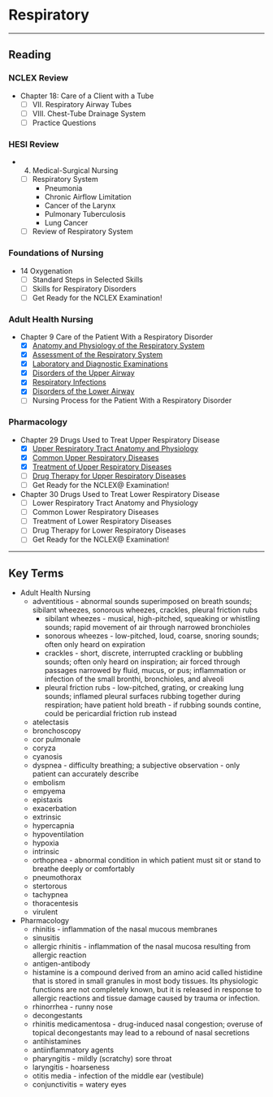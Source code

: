 # Respiratory
---
## Reading
### NCLEX Review
- Chapter 18: Care of a Client with a Tube
    - [ ] VII. Respiratory Airway Tubes
    - [ ] VIII. Chest-Tube Drainage System
    - [ ] Practice Questions
### HESI Review
- 4. Medical-Surgical Nursing
    - [ ] Respiratory System
        - Pneumonia
        - Chronic Airflow Limitation
        - Cancer of the Larynx
        - Pulmonary Tuberculosis
        - Lung Cancer
    - [ ] Review of Respiratory System
### Foundations of Nursing
- 14 Oxygenation
    - [ ] Standard Steps in Selected Skills
    - [ ] Skills for Respiratory Disorders
    - [ ] Get Ready for the NCLEX Examination!
### Adult Health Nursing
- Chapter 9 Care of the Patient With a Respiratory Disorder
    - [x] [Anatomy and Physiology of the Respiratory System](/proud-parallax/summaries/respiratory/adult-health-nursing/anatomy-and-physiology)
    - [x] [Assessment of the Respiratory System](/proud-parallax/summaries/respiratory/adult-health-nursing/assessment-of-the-respiratory-system)
    - [x] [Laboratory and Diagnostic Examinations](/proud-parallax/summaries/respiratory/adult-health-nursing/laboratory-and-diagnostic-examinations)
    - [x] [Disorders of the Upper Airway](/proud-parallax/summaries/respiratory/adult-health-nursing/disorders/upper-airway)
    - [x] [Respiratory Infections](/proud-parallax/summaries/respiratory/adult-health-nursing/disorders/respiratory-infections)
    - [x] [Disorders of the Lower Airway](/proud-parallax/summaries/respiratory/adult-health-nursing/disorders/lower-airway)
    - [ ] Nursing Process for the Patient With a Respiratory Disorder
### Pharmacology
- Chapter 29 Drugs Used to Treat Upper Respiratory Disease
    - [x] [Upper Respiratory Tract Anatomy and Physiology](/proud-parallax/summaries/respiratory/pharmacology/upper-respiratory-tract-anatomy-and-physiology)
    - [x] [Common Upper Respiratory Diseases](/proud-parallax/summaries/respiratory/pharmacology/common-upper-respiratory-diseases)
    - [x] [Treatment of Upper Respiratory Diseases](/proud-parallax/summaries/respiratory/pharmacology/treatment-of-upper-respiratory-diseases)
    - [ ] [Drug Therapy for Upper Respiratory Diseases](/proud-parallax/summaries/respiratory/pharmacology/drug-therapy-for-upper-respiratory-diseases)
    - [ ] Get Ready for the NCLEX@ Examination!
- Chapter 30 Drugs Used to Treat Lower Respiratory Disease
    - [ ] Lower Respiratory Tract Anatomy and Physiology
    - [ ] Common Lower Respiratory Diseases
    - [ ] Treatment of Lower Respiratory Diseases
    - [ ] Drug Therapy for Lower Respiratory Diseases
    - [ ] Get Ready for the NCLEX@ Examination!
---
## Key Terms
- Adult Health Nursing
    - adventitious - abnormal sounds superimposed on breath sounds; sibilant wheezes, sonorous wheezes, crackles, pleural friction rubs
        - sibilant wheezes - musical, high-pitched, squeaking or whistling sounds; rapid movement of air through narrowed bronchioles
        - sonorous wheezes - low-pitched, loud, coarse, snoring sounds; often only heard on expiration
        - crackles - short, discrete, interrupted crackling or bubbling sounds; often only heard on inspiration; air forced through passages narrowed by fluid, mucus, or pus; inflammation or infection of the small bronthi, bronchioles, and alveoli
        - pleural friction rubs - low-pitched, grating, or creaking lung sounds; inflamed pleural surfaces rubbing together during respiration; have patient hold breath - if rubbing sounds contine, could be pericardial friction rub instead
    - atelectasis
    - bronchoscopy
    - cor pulmonale
    - coryza
    - cyanosis
    - dyspnea - difficulty breathing; a subjective observation - only patient can accurately describe
    - embolism
    - empyema
    - epistaxis
    - exacerbation
    - extrinsic
    - hypercapnia
    - hypoventilation
    - hypoxia
    - intrinsic
    - orthopnea - abnormal condition in which patient must sit or stand to breathe deeply or comfortably
    - pneumothorax
    - stertorous
    - tachypnea
    - thoracentesis
    - virulent
- Pharmacology
    - rhinitis - inflammation of the nasal mucous membranes
    - sinusitis
    - allergic rhinitis - inflammation of the nasal mucosa resulting from allergic reaction
    - antigen-antibody
    - histamine is a compound derived from an amino acid called histidine that is stored in small granules in most body tissues. Its physiologic functions are not completely known, but it is released in response to allergic reactions and tissue damage caused by trauma or infection.
    - rhinorrhea - runny nose
    - decongestants
    - rhinitis medicamentosa - drug-induced nasal congestion; overuse of topical decongestants may lead to a rebound of nasal secretions
    - antihistamines
    - antiinflammatory agents
    - pharyngitis - mildly (scratchy) sore throat
    - laryngitis - hoarseness
    - otitis media - infection of the middle ear (vestibule)
    - conjunctivitis = watery eyes






